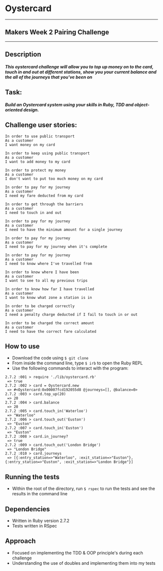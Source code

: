 # Oystercard
---

## Makers Week 2 Pairing Challenge
---

## Description
##### This oystercard challenge will allow you to top up money on to the card, touch in and out at different stations, show you your current balance and the all of the journeys that you've been on

## Task:
##### Build an Oystercard system using your skills in Ruby, TDD and object-oriented design.


## Challenge user stories: 

```
In order to use public transport
As a customer
I want money on my card

In order to keep using public transport
As a customer
I want to add money to my card

In order to protect my money
As a customer
I don't want to put too much money on my card

In order to pay for my journey
As a customer
I need my fare deducted from my card

In order to get through the barriers
As a customer
I need to touch in and out

In order to pay for my journey
As a customer
I need to have the minimum amount for a single journey

In order to pay for my journey
As a customer
I need to pay for my journey when it's complete

In order to pay for my journey
As a customer
I need to know where I've travelled from

In order to know where I have been
As a customer
I want to see to all my previous trips

In order to know how far I have travelled
As a customer
I want to know what zone a station is in

In order to be charged correctly
As a customer
I need a penalty charge deducted if I fail to touch in or out

In order to be charged the correct amount
As a customer
I need to have the correct fare calculated
```

## How to use
* Download the code using `$ git clone`
* From inside the command line, type `$ irb` to open the Ruby REPL
* Use the following commands to interact with the program:
```
2.7.2 :001 > require './lib/oystercard.rb'
 => true 
2.7.2 :002 > card = Oystercard.new
 => #<Oystercard:0x00007fcd192055d8 @journeys=[], @balance=0> 
2.7.2 :003 > card.top_up(20)
 => 20 
2.7.2 :004 > card.balance
 => 20 
2.7.2 :005 > card.touch_in('Waterloo')
 => "Waterloo" 
2.7.2 :006 > card.touch_out('Euston')
 => "Euston" 
2.7.2 :007 > card.touch_in('Euston')
 => "Euston" 
2.7.2 :008 > card.in_journey?
 => true 
2.7.2 :009 > card.touch_out('London Bridge')
 => "London Bridge" 
2.7.2 :010 > card.journeys
 => [{:entry_station=>"Waterloo", :exit_station=>"Euston"}, {:entry_station=>"Euston", :exit_station=>"London Bridge"}] 
```

## Running the tests
* Within the root of the directory, run `$ rspec` to run the tests and see the results in the command line

## Dependencies
* Written in Ruby version 2.7.2
* Tests written in RSpec

## Approach
* Focused on implementing the TDD & OOP principle's during each challenge
* Understanding the use of doubles and implementing them into my tests
